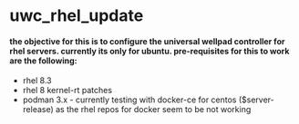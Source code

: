 # uwc_rhel_update

#### the objective for this is to configure the universal wellpad controller for rhel servers. currently its only for ubuntu.  pre-requisites for this to work are the following:

- rhel 8.3
- rhel 8 kernel-rt patches
- podman 3.x - currently testing with docker-ce for centos ($server-release) as the rhel repos for docker seem to be not working
